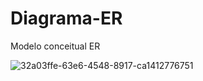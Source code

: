 # Diagrama-ER
Modelo conceitual ER



![32a03ffe-63e6-4548-8917-ca1412776751](https://user-images.githubusercontent.com/110677627/197305841-05bddfb0-605b-4454-a6ca-681ffd58332a.jpg)
